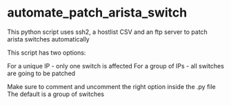 # automate_patch_arista_switch
This python script uses ssh2, a hostlist CSV and an ftp server to patch arista switches automatically

This script has two options:

For a unique IP - only one switch is affected
For a group of IPs - all switches are going to be patched

Make sure to comment and uncomment the right option inside the .py file
The default is a group of switches
